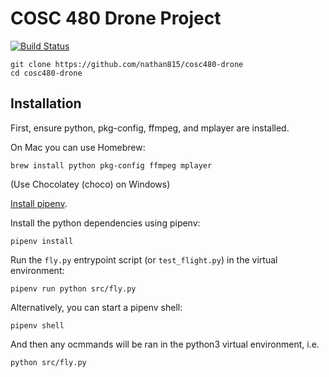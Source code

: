 # COSC 480 Drone Project

[![Build Status](https://travis-ci.com/nathan815/cosc480-drone.svg?token=Qny2uL81Nn96aTdZPDAH&branch=master)](https://travis-ci.com/nathan815/cosc480-drone)


    git clone https://github.com/nathan815/cosc480-drone
    cd cosc480-drone

## Installation

First, ensure python, pkg-config, ffmpeg, and mplayer are installed.

On Mac you can use Homebrew:

    brew install python pkg-config ffmpeg mplayer

(Use Chocolatey (choco) on Windows)

[Install pipenv](https://pipenv-fork.readthedocs.io/en/latest/).

Install the python dependencies using pipenv:

    pipenv install

Run the `fly.py` entrypoint script (or `test_flight.py`) in the virtual environment:

    pipenv run python src/fly.py

Alternatively, you can start a pipenv shell:

    pipenv shell
    
And then any ocmmands will be ran in the python3 virtual environment, i.e.
    
    python src/fly.py
